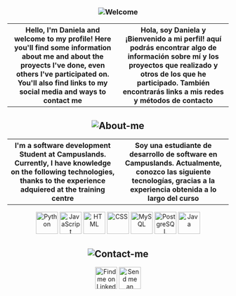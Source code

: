 <h3 align="center">
  <img src="https://i.imgur.com/OBGQUgW.gif" alt="Welcome" width="max"/>
</h3>

<table align="center">
  <tr>
    <th width=45%>Hello, I'm Daniela and welcome to my profile! Here you'll find some information about me and about the proyects I've done, even others I've participated on. You'll also find links to my social media and ways to contact me</th>
    <th width=45%>Hola, soy Daniela y ¡Bienvenido a mi perfil! aquí podrás encontrar algo de información sobre mí y los proyectos que realizado y otros de los que he participado. También encontrarás links a mis redes y métodos de contacto</th>
  </tr>
</table>

<h2 align="center">
  <img src="https://i.imgur.com/4uIFgcv.gif" alt="About-me" width="max"/>
</h2>

<table align="center">
  <tr>
    <th width=45%>I'm a software development Student at Campuslands. Currently, I have knowledge on the following technologies, thanks to the experience adquiered at the training centre</th>
    <th width=45%>Soy una estudiante de desarrollo de software en Campuslands. Actualmente, conozco las siguiente tecnologías, gracias a la experiencia obtenida a lo largo del curso</th>
  </tr>
</table>
  <p align="center">
    <img src="https://i.imgur.com/RGwpBX1.png" alt="Python" width="50"/>
    <img src="https://i.imgur.com/6duEi95.png" alt="JavaScript" width="50"/>
    <img src="https://cdn-icons-png.flaticon.com/512/174/174854.png" alt="HTML" width="50"/>
    <img src="https://cdn-icons-png.freepik.com/512/732/732190.png" alt="CSS" width="50"/>
    <img src="https://cdn-icons-png.flaticon.com/512/5968/5968313.png" alt="MySQL" width="50"/>
    <img src="https://static-00.iconduck.com/assets.00/postgresql-icon-1987x2048-v2fkmdaw.png" alt="PostgreSQL" width="50"/>
    <img src="https://static-00.iconduck.com/assets.00/java-icon-1511x2048-6ikx8301.png" alt="Java" width="50"/>
  </p>

<h2 align="center">
  <img src="https://i.imgur.com/5VwUK14.gif" alt="Contact-me" width="max"/>
</h2>

<p align="center">
  <a href="https://www.linkedin.com/in/daniela-forero-ballen/"><img src="https://cdn-icons-png.flaticon.com/256/174/174857.png" alt="Find me on LinkedIn!" width="50"/></a>
  <a href="foreroballendaniela@gmail.com"><img src="https://cdn-icons-png.flaticon.com/512/5968/5968534.png" alt="Send me an email!" width="50"/></a>
  <a href=""></a>
</p>
